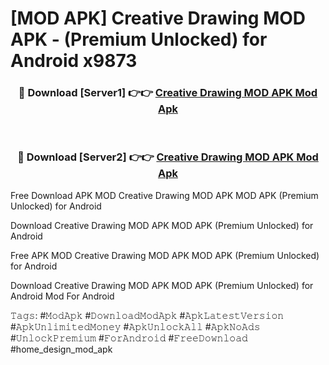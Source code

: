 # [MOD APK] Creative Drawing MOD APK - (Premium Unlocked) for Android x9873



<div align="center">
<h3>🔴 Download [Server1] 👉👉 <a href="https://momento.my/?title=Creative_Drawing_MOD_APK">Creative Drawing MOD APK Mod Apk</a></h3><br>

<h3>🔴 Download [Server2] 👉👉 <a href="https://momento.my/?title=Creative_Drawing_MOD_APK">Creative Drawing MOD APK Mod Apk</a></h3>
</div>



Free Download APK MOD Creative Drawing MOD APK MOD APK (Premium Unlocked) for Android

Download Creative Drawing MOD APK MOD APK (Premium Unlocked) for Android

Free APK MOD Creative Drawing MOD APK MOD APK (Premium Unlocked) for Android

Download Creative Drawing MOD APK MOD APK (Premium Unlocked) for Android Mod For Android

𝚃𝚊𝚐𝚜: #𝙼𝚘𝚍𝙰𝚙𝚔 #𝙳𝚘𝚠𝚗𝚕𝚘𝚊𝚍𝙼𝚘𝚍𝙰𝚙𝚔 #𝙰𝚙𝚔𝙻𝚊𝚝𝚎𝚜𝚝𝚅𝚎𝚛𝚜𝚒𝚘𝚗 #𝙰𝚙𝚔𝚄𝚗𝚕𝚒𝚖𝚒𝚝𝚎𝚍𝙼𝚘𝚗𝚎𝚢 #𝙰𝚙𝚔𝚄𝚗𝚕𝚘𝚌𝚔𝙰𝚕𝚕 #𝙰𝚙𝚔𝙽𝚘𝙰𝚍𝚜 #𝚄𝚗𝚕𝚘𝚌𝚔𝙿𝚛𝚎𝚖𝚒𝚞𝚖 #𝙵𝚘𝚛𝙰𝚗𝚍𝚛𝚘𝚒𝚍 #𝙵𝚛𝚎𝚎𝙳𝚘𝚠𝚗𝚕𝚘𝚊𝚍 #home_design_mod_apk

